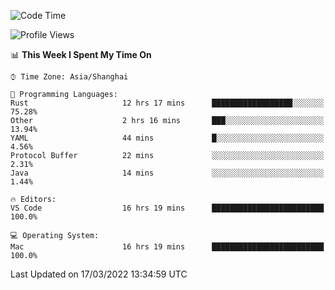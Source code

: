<!--START_SECTION:waka-->
![Code Time](http://img.shields.io/badge/Code%20Time-1%2C096%20hrs%2016%20mins-blue)

![Profile Views](http://img.shields.io/badge/Profile%20Views-2-blue)

📊 **This Week I Spent My Time On** 

```text
⌚︎ Time Zone: Asia/Shanghai

💬 Programming Languages: 
Rust                     12 hrs 17 mins      ██████████████████░░░░░░░   75.28% 
Other                    2 hrs 16 mins       ███░░░░░░░░░░░░░░░░░░░░░░   13.94% 
YAML                     44 mins             █░░░░░░░░░░░░░░░░░░░░░░░░   4.56% 
Protocol Buffer          22 mins             ░░░░░░░░░░░░░░░░░░░░░░░░░   2.31% 
Java                     14 mins             ░░░░░░░░░░░░░░░░░░░░░░░░░   1.44%

🔥 Editors: 
VS Code                  16 hrs 19 mins      █████████████████████████   100.0%

💻 Operating System: 
Mac                      16 hrs 19 mins      █████████████████████████   100.0%

```


 Last Updated on 17/03/2022 13:34:59 UTC
<!--END_SECTION:waka-->
